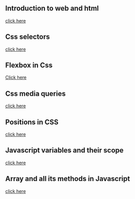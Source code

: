 ## Introduction to web and html
[click here](https://ajaychauhan.hashnode.dev/introduction-to-web-and-html)<br/>

## Css selectors
[click here](https://ajaychauhan.hashnode.dev/css-selectors)<br/>

## Flexbox in Css
[Click here](https://ajaychauhan.hashnode.dev/flexbox-in-css)<br/>

## Css media queries
[click here](https://ajaychauhan.hashnode.dev/css-media-queries)<br/>

## Positions in CSS
[click here](https://ajaychauhan.hashnode.dev/positions-in-css)<br/>
## Javascript variables and their scope
[click here](https://ajaychauhan.hashnode.dev/javascript-variable-and-their-scope)<br/>
## Array and all its methods in Javascript
[click here](https://ajaychauhan.hashnode.dev/array-and-all-its-methods-in-javascript)<br/>


